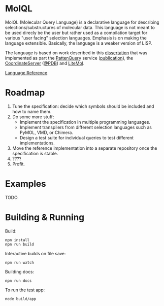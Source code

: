
MolQL
=====

MolQL (Molecular Query Language) is a declarative language for describing selections/substructures of molecular data. This language is
not meant to be used direcly be the user but rather used as a compilation target for various "user facing" selection languages.
Emphasis is on making the language extensible. Basically, the language is a weaker version of LISP.

The language is based on work described in this [dissertation](https://is.muni.cz/th/140435/fi_d/thesis.pdf)
that was implemented as part the [PattenQuery](http://webchem.ncbr.muni.cz/Platform/PatternQuery/Index) service ([publication](http://dx.doi.org/10.1093/nar/gkv561)), the [CoordinateServer](https://cs.litemol.org) ([@PDB](https://www.ebi.ac.uk/pdbe/coordinates/)) and [LiteMol](https://github.com/dsehnal/LiteMol).

[Language Reference](docs/language-reference.md)

Roadmap
=======

1. Tune the specification: decide which symbols should be included and how to name them.
2. Do some more stuff:
    * Implement the specification in multiple programming languages.
    * Implement transpilers from different selection languages such as PyMOL, VMD, or Chimera.
    * Design a test suite for individual queries to test different implementations.
3. Move the reference implementation into a separate repository once the specification is stable.
4. ????
5. Profit.

Examples
========

TODO.

Building & Running
========

Build:

    npm install
    npm run build

Interactive builds on file save:

    npm run watch

Building docs:
 
    npm run docs

To run the test app:

    node build/app